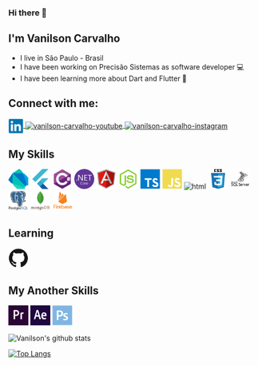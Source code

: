 ### Hi there 👋
## I'm Vanilson Carvalho
- I live in São Paulo - Brasil
- I have been working on Precisão Sistemas as software developer :computer:
- I have been learning more about Dart and Flutter :blue_heart:

## Connect with me:
<a href="https://www.linkedin.com/in/vanilsoncarvalhodev/" target="_blank">
<img align="center" alt="vanilson-carvalho-linkedin" height="30" width="30" src="https://raw.githubusercontent.com/devicons/devicon/master/icons/linkedin/linkedin-original.svg" style="max-width:100%;">
</a>
<a href="https://www.youtube.com/channel/UCVValMWX9CjPx8o6Vi-vp5w" target="_blank">
<img align="center" alt="vanilson-carvalho-youtube" height="40" width="40" src="https://cdn.icon-icons.com/icons2/836/PNG/512/Youtube_icon-icons.com_66802.png" style="max-width:100%;">
</a>
<a href="https://www.instagram.com/vanilsoncarvalho/" target="_blank">
<img align="center" alt="vanilson-carvalho-instagram" height="30" width="30" src="https://cdn.icon-icons.com/icons2/836/PNG/512/Instagram_icon-icons.com_66804.png" style="max-width:100%;">
</a>

## My Skills
<img src="https://raw.githubusercontent.com/devicons/devicon/master/icons/dart/dart-original.svg" alt="dart" width="40" height="40" style="max-width:100%;"></img>
<img src="https://raw.githubusercontent.com/devicons/devicon/master/icons/flutter/flutter-original.svg" alt="flutter" width="40" height="40" style="max-width:100%;"></img>
<img src="https://raw.githubusercontent.com/devicons/devicon/master/icons/csharp/csharp-original.svg" alt="csharp" width="40" height="40" style="max-width:100%;"></img>
<img src="https://raw.githubusercontent.com/devicons/devicon/master/icons/dotnetcore/dotnetcore-original.svg" alt="dotnetcore" width="40" height="40" style="max-width:100%;"></img>
<img src="https://raw.githubusercontent.com/devicons/devicon/master/icons/angularjs/angularjs-original.svg" alt="angular" width="40" height="40" style="max-width:100%;"></img>
<img src="https://raw.githubusercontent.com/devicons/devicon/master/icons/nodejs/nodejs-original.svg" alt="nodejs" width="40" height="40" style="max-width:100%;"></img>
<img src="https://raw.githubusercontent.com/devicons/devicon/master/icons/typescript/typescript-original.svg" alt="typescript" width="40" height="40" style="max-width:100%;"></img>
<img src="https://raw.githubusercontent.com/devicons/devicon/master/icons/javascript/javascript-plain.svg" alt="javascript" width="40" height="40" style="max-width:100%;"></img>
<img src="https://cdn.icon-icons.com/icons2/2415/PNG/512/html_original_wordmark_logo_icon_146478.png" alt="html" width="40" height="40" style="max-width:100%;"></img>
<img src="https://raw.githubusercontent.com/devicons/devicon/master/icons/css3/css3-original-wordmark.svg" alt="css" width="40" height="40" style="max-width:100%;"></img>
<img src="https://raw.githubusercontent.com/devicons/devicon/master/icons/microsoftsqlserver/microsoftsqlserver-plain-wordmark.svg" alt="microsoftsqlserver" width="40" height="40" style="max-width:100%;"></img>
<img src="https://raw.githubusercontent.com/devicons/devicon/master/icons/postgresql/postgresql-original-wordmark.svg" alt="postgresql" width="40" height="40" style="max-width:100%;"></img>
<img src="https://raw.githubusercontent.com/devicons/devicon/master/icons/mongodb/mongodb-original-wordmark.svg" alt="mongodb" width="40" height="40" style="max-width:100%;"></img>
<img src="https://raw.githubusercontent.com/devicons/devicon/master/icons/firebase/firebase-plain-wordmark.svg" alt="firebase" width="40" height="40" style="max-width:100%;"></img>

## Learning
<img src="https://raw.githubusercontent.com/devicons/devicon/master/icons/github/github-original.svg" alt="github" width="40" height="40" style="max-width:100%;"></img>

## My Another Skills
<img src="https://raw.githubusercontent.com/devicons/devicon/master/icons/premierepro/premierepro-plain.svg" alt="premierepro" width="40" height="40" style="max-width:100%;"></img>
<img src="https://raw.githubusercontent.com/devicons/devicon/master/icons/aftereffects/aftereffects-plain.svg" alt="aftereffects" width="40" height="40" style="max-width:100%;"></img>
<img src="https://raw.githubusercontent.com/devicons/devicon/master/icons/photoshop/photoshop-plain.svg" alt="photoshop" width="40" height="40" style="max-width:100%;"></img>

![Vanilson's github stats](https://github-readme-stats.vercel.app/api?username=vanilsoncarvalhodev&show_icons=true&count_private=true&theme=dark)

[![Top Langs](https://github-readme-stats.vercel.app/api/top-langs/?username=vanilsoncarvalhodev)](https://github.com/vanilsoncarvalhodev/github-readme-stats)


<!--
**vanilsoncarvalhodev/vanilsoncarvalhodev** is a ✨ _special_ ✨ repository because its `README.md` (this file) appears on your GitHub profile.

Here are some ideas to get you started:

- 🔭 I’m currently working on ...
- 🌱 I’m currently learning ...
- 👯 I’m looking to collaborate on ...
- 🤔 I’m looking for help with ...
- 💬 Ask me about ...
- 📫 How to reach me: ...
- 😄 Pronouns: ...
- ⚡ Fun fact: ...
-->
